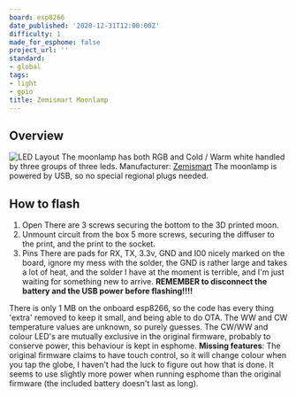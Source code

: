 ```yaml
---
board: esp8266
date_published: '2020-12-31T12:00:00Z'
difficulty: 1
made_for_esphome: false
project_url: ''
standard:
- global
tags:
- light
- gpio
title: Zemismart Moonlamp
---
```


## Overview

![LED Layout](LEDLayout.jpg "Bottom View")
The moonlamp has both RGB and Cold / Warm white handled by three groups of three leds.
Manufacturer: [Zemismart](https://www.zemismart.com/products/christmas-gift-led-remote-control-light-compatible-with-alexa-google-home-3d-printing-children-bedroom-colorful-moon-lamp-app-121)
The moonlamp is powered by USB, so no special regional plugs needed.

## How to flash

1. Open
   There are 3 screws securing the bottom to the 3D printed moon.
2. Unmount circuit from the box
   5 more screws, securing the diffuser to the print, and the print to the socket.
3. Pins
   There are pads for RX, TX, 3.3v, GND and I00 nicely marked on the board, ignore my mess with the solder, the GND is rather large and takes a lot of heat, and the solder I have at the moment is terrible, and I'm just waiting for something new to arrive.
   **REMEMBER to disconnect the battery and the USB power before flashing!!!!**

There is only 1 MB on the onboard esp8266, so the code has every thing 'extra' removed to keep it small, and being able to do OTA.
The WW and CW temperature values are unknown, so purely guesses.
The CW/WW and colour LED's are mutually exclusive in the original firmware, probably to conserve power, this behaviour is kept in esphome.
**Missing features**:
The original firmware claims to have touch control, so it will change colour when you tap the globe, I haven't had the luck to figure out how that is done.
It seems to use slightly more power when running esphome than the original firmware (the included battery doesn't last as long).